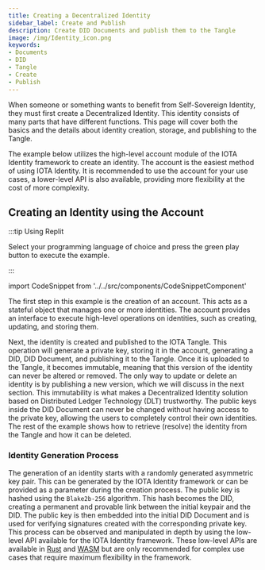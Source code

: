 ```yaml
---
title: Creating a Decentralized Identity
sidebar_label: Create and Publish
description: Create DID Documents and publish them to the Tangle
image: /img/Identity_icon.png
keywords:
- Documents
- DID
- Tangle
- Create
- Publish
---
```


When someone or something wants to benefit from Self-Sovereign Identity, they must first create a Decentralized Identity. This identity consists of many parts that have different functions. This page will cover both the basics and the details about identity creation, storage, and publishing to the Tangle.

The example below utilizes the high-level account module of the IOTA Identity framework to create an identity. The account is the easiest method of using IOTA Identity. It is recommended to use the account for your use cases, a lower-level API is also available, providing more flexibility at the cost of more complexity.

## Creating an Identity using the Account

:::tip Using Replit

Select your programming language of choice and press the green play button to execute the example.

:::

import CodeSnippet from '../../src/components/CodeSnippetComponent'

<CodeSnippet nodeReplitLink="https://repl.it/@abdulmth/Create-did?lite=true"
rustReplitLink="https://replit.com/@JelleMillenaar1/accountbasic?lite=true"></CodeSnippet>

The first step in this example is the creation of an account. This acts as a stateful object that manages one or more identities. The account provides an interface to execute high-level operations on identities, such as creating, updating, and storing them.

Next, the identity is created and published to the IOTA Tangle. This operation will generate a private key, storing it in the account, generating a DID, DID Document, and publishing it to the Tangle. Once it is uploaded to the Tangle, it becomes immutable, meaning that this version of the identity can never be altered or removed. The only way to update or delete an identity is by publishing a new version, which we will discuss in the next section. This immutability is what makes a Decentralized Identity solution based on Distributed Ledger Technology (DLT) trustworthy. The public keys inside the DID Document can never be changed without having access to the private key, allowing the users to completely control their own identities. The rest of the example shows how to retrieve (resolve) the identity from the Tangle and how it can be deleted.

### Identity Generation Process

The generation of an identity starts with a randomly generated asymmetric key pair. This can be generated by the IOTA Identity framework or can be provided as a parameter during the creation process. The public key is hashed using the `Blake2b-256` algorithm. This hash becomes the DID, creating a permanent and provable link between the initial keypair and the DID. The public key is then embedded into the initial DID Document and is used for verifying signatures created with the corresponding private key. This process can be observed and manipulated in depth by using the low-level API available for the IOTA Identity framework. These low-level APIs are available in [Rust](../../libraries/rust/api_reference) and [WASM](../../libraries/wasm/api_reference) but are only recommended for complex use cases that require maximum flexibility in the framework.